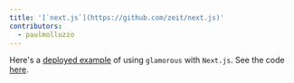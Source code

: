 ```yaml
---
title: '[`next.js`](https://github.com/zeit/next.js)'
contributors:
  - paulmolluzzo
---
```


Here's a [deployed example](https://with-glamorous-zrqwerosse.now.sh/) of using `glamorous` with `Next.js`. See the code [here](https://github.com/zeit/next.js/tree/master/examples/with-glamorous).
